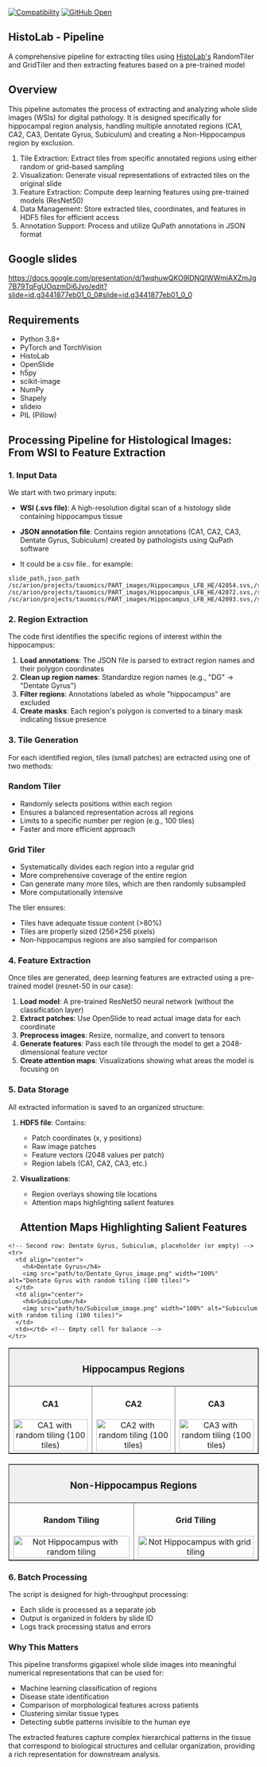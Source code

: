 [![Compatibility](https://img.shields.io/badge/Compatibility-Linux+%2F+OSX-blue.svg)]()
[![GitHub Open](https://img.shields.io/badge/open-1-yellow.svg)]()

## HistoLab - Pipeline

A comprehensive pipeline for extracting tiles using [HistoLab's](https://github.com/histolab/histolab) RandomTiler and GridTiler and then extracting features based on a pre-trained model

## Overview
This pipeline automates the process of extracting and analyzing whole slide images (WSIs) for digital pathology. It is designed specifically for hippocampal region analysis, handling multiple annotated regions (CA1, CA2, CA3, Dentate Gyrus, Subiculum) and creating a Non-Hippocampus region by exclusion.

1. Tile Extraction: Extract tiles from specific annotated regions using either random or grid-based sampling
2. Visualization: Generate visual representations of extracted tiles on the original slide
3. Feature Extraction: Compute deep learning features using pre-trained models (ResNet50)
4. Data Management: Store extracted tiles, coordinates, and features in HDF5 files for efficient access
5. Annotation Support: Process and utilize QuPath annotations in JSON format

## Google slides
https://docs.google.com/presentation/d/1wqhuwQKO9lDNQlWWmiAXZmJg7B79TqFgUOqzmDi6Jvo/edit?slide=id.g3441877eb01_0_0#slide=id.g3441877eb01_0_0

## Requirements

* Python 3.8+
* PyTorch and TorchVision
* HistoLab
* OpenSlide
* h5py
* scikit-image
* NumPy
* Shapely
* slideio
* PIL (Pillow)

## Processing Pipeline for Histological Images: From WSI to Feature Extraction

### 1. Input Data

We start with two primary inputs:
- **WSI (.svs file)**: A high-resolution digital scan of a histology slide containing hippocampus tissue
- **JSON annotation file**: Contains region annotations (CA1, CA2, CA3, Dentate Gyrus, Subiculum) created by pathologists using QuPath software

- It could be a csv file.. for example:

```
slide_path,json_path
/sc/arion/projects/tauomics/PART_images/Hippocampus_LFB_HE/42054.svs,/sc/arion/projects/tauomics/danielk/qupath_json_data_files/jsondatafiles/42054_1.json
/sc/arion/projects/tauomics/PART_images/Hippocampus_LFB_HE/42072.svs,/sc/arion/projects/tauomics/danielk/qupath_json_data_files/jsondatafiles/42072_1.json
/sc/arion/projects/tauomics/PART_images/Hippocampus_LFB_HE/42093.svs,/sc/arion/projects/tauomics/danielk/qupath_json_data_files/jsondatafiles/42093_1.json
```

### 2. Region Extraction

The code first identifies the specific regions of interest within the hippocampus:

1. **Load annotations**: The JSON file is parsed to extract region names and their polygon coordinates
2. **Clean up region names**: Standardize region names (e.g., "DG" → "Dentate Gyrus")
3. **Filter regions**: Annotations labeled as whole "hippocampus" are excluded
4. **Create masks**: Each region's polygon is converted to a binary mask indicating tissue presence

### 3. Tile Generation

For each identified region, tiles (small patches) are extracted using one of two methods:

### Random Tiler
- Randomly selects positions within each region
- Ensures a balanced representation across all regions
- Limits to a specific number per region (e.g., 100 tiles)
- Faster and more efficient approach

### Grid Tiler
- Systematically divides each region into a regular grid
- More comprehensive coverage of the entire region
- Can generate many more tiles, which are then randomly subsampled
- More computationally intensive

The tiler ensures:
- Tiles have adequate tissue content (>80%)
- Tiles are properly sized (256×256 pixels)
- Non-hippocampus regions are also sampled for comparison

### 4. Feature Extraction

Once tiles are generated, deep learning features are extracted using a pre-trained model (resnet-50 in our case):

1. **Load model**: A pre-trained ResNet50 neural network (without the classification layer)
2. **Extract patches**: Use OpenSlide to read actual image data for each coordinate
3. **Preprocess images**: Resize, normalize, and convert to tensors
4. **Generate features**: Pass each tile through the model to get a 2048-dimensional feature vector
5. **Create attention maps**: Visualizations showing what areas the model is focusing on

### 5. Data Storage

All extracted information is saved to an organized structure:

1. **HDF5 file**: Contains:
   - Patch coordinates (x, y positions)
   - Raw image patches
   - Feature vectors (2048 values per patch)
   - Region labels (CA1, CA2, CA3, etc.)

2. **Visualizations**:
   - Region overlays showing tile locations
   - Attention maps highlighting salient features
  
<!-- Main title for the attention maps section -->
<h2 align="center">Attention Maps Highlighting Salient Features</h2>

<!-- Hippocampus regions table with consistent styling -->
<table border="1" cellpadding="10" cellspacing="0" width="100%">
  <thead>
    <tr bgcolor="#f0f0f0">
      <th colspan="3" align="center"><h3>Hippocampus Regions</h3></th>
    </tr>
  </thead>
  <tbody>
    <!-- First row: CA1, CA2, CA3 -->
    <tr>
      <td align="center" width="33%">
        <h4>CA1</h4>
        <img src="path/to/CA1_image.png" width="100%" alt="CA1 with random tiling (100 tiles)">
      </td>
      <td align="center" width="33%">
        <h4>CA2</h4>
        <img src="path/to/CA2_image.png" width="100%" alt="CA2 with random tiling (100 tiles)">
      </td>
      <td align="center" width="33%">
        <h4>CA3</h4>
        <img src="path/to/CA3_image.png" width="100%" alt="CA3 with random tiling (100 tiles)">
      </td>
    </tr>
    
    <!-- Second row: Dentate Gyrus, Subiculum, placeholder (or empty) -->
    <tr>
      <td align="center">
        <h4>Dentate Gyrus</h4>
        <img src="path/to/Dentate_Gyrus_image.png" width="100%" alt="Dentate Gyrus with random tiling (100 tiles)">
      </td>
      <td align="center">
        <h4>Subiculum</h4>
        <img src="path/to/Subiculum_image.png" width="100%" alt="Subiculum with random tiling (100 tiles)">
      </td>
      <td></td> <!-- Empty cell for balance -->
    </tr>
  </tbody>
</table>

<!-- Non-hippocampus regions table -->
<table border="1" cellpadding="10" cellspacing="0" width="100%" style="margin-top: 20px;">
  <thead>
    <tr bgcolor="#f0f0f0">
      <th colspan="2" align="center"><h3>Non-Hippocampus Regions</h3></th>
    </tr>
  </thead>
  <tbody>
    <tr>
      <td align="center" width="50%">
        <h4>Random Tiling</h4>
        <img src="path/to/Not_Hippocampus_random.png" width="100%" alt="Not Hippocampus with random tiling">
      </td>
      <td align="center" width="50%">
        <h4>Grid Tiling</h4>
        <img src="path/to/Not_Hippocampus_grid.png" width="100%" alt="Not Hippocampus with grid tiling">
      </td>
    </tr>
  </tbody>
</table>

### 6. Batch Processing

The script is designed for high-throughput processing:
- Each slide is processed as a separate job
- Output is organized in folders by slide ID
- Logs track processing status and errors

### Why This Matters

This pipeline transforms gigapixel whole slide images into meaningful numerical representations that can be used for:
- Machine learning classification of regions
- Disease state identification
- Comparison of morphological features across patients
- Clustering similar tissue types
- Detecting subtle patterns invisible to the human eye

The extracted features capture complex hierarchical patterns in the tissue that correspond to biological structures and cellular organization, providing a rich representation for downstream analysis.
